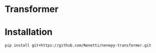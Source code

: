 # Transformer

# Installation

```Shell
pip install git+https://github.com/Nenetti/nenepy-transformer.git
```
